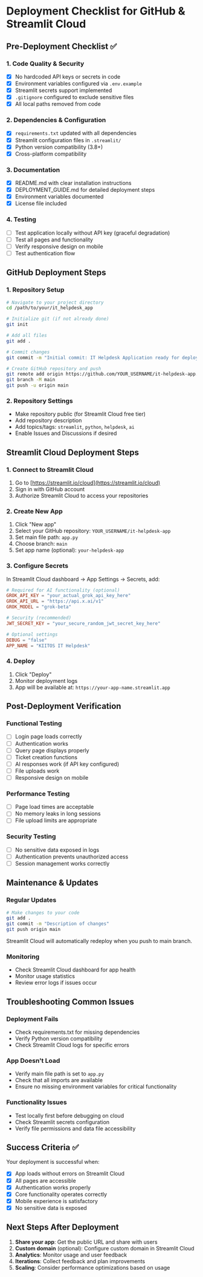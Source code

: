 # Deployment Checklist for GitHub & Streamlit Cloud

## Pre-Deployment Checklist ✅

### 1. Code Quality & Security
- [x] No hardcoded API keys or secrets in code
- [x] Environment variables configured via `.env.example`
- [x] Streamlit secrets support implemented
- [x] `.gitignore` configured to exclude sensitive files
- [x] All local paths removed from code

### 2. Dependencies & Configuration
- [x] `requirements.txt` updated with all dependencies
- [x] Streamlit configuration files in `.streamlit/`
- [x] Python version compatibility (3.8+)
- [x] Cross-platform compatibility

### 3. Documentation
- [x] README.md with clear installation instructions
- [x] DEPLOYMENT_GUIDE.md for detailed deployment steps
- [x] Environment variables documented
- [x] License file included

### 4. Testing
- [ ] Test application locally without API key (graceful degradation)
- [ ] Test all pages and functionality
- [ ] Verify responsive design on mobile
- [ ] Test authentication flow

## GitHub Deployment Steps

### 1. Repository Setup
```bash
# Navigate to your project directory
cd /path/to/your/it_helpdesk_app

# Initialize git (if not already done)
git init

# Add all files
git add .

# Commit changes
git commit -m "Initial commit: IT Helpdesk Application ready for deployment"

# Create GitHub repository and push
git remote add origin https://github.com/YOUR_USERNAME/it-helpdesk-app.git
git branch -M main
git push -u origin main
```

### 2. Repository Settings
- Make repository public (for Streamlit Cloud free tier)
- Add repository description
- Add topics/tags: `streamlit`, `python`, `helpdesk`, `ai`
- Enable Issues and Discussions if desired

## Streamlit Cloud Deployment Steps

### 1. Connect to Streamlit Cloud
1. Go to [https://streamlit.io/cloud](https://streamlit.io/cloud)
2. Sign in with GitHub account
3. Authorize Streamlit Cloud to access your repositories

### 2. Create New App
1. Click "New app"
2. Select your GitHub repository: `YOUR_USERNAME/it-helpdesk-app`
3. Set main file path: `app.py`
4. Choose branch: `main`
5. Set app name (optional): `your-helpdesk-app`

### 3. Configure Secrets
In Streamlit Cloud dashboard → App Settings → Secrets, add:

```toml
# Required for AI functionality (optional)
GROK_API_KEY = "your_actual_grok_api_key_here"
GROK_API_URL = "https://api.x.ai/v1"
GROK_MODEL = "grok-beta"

# Security (recommended)
JWT_SECRET_KEY = "your_secure_random_jwt_secret_key_here"

# Optional settings
DEBUG = "false"
APP_NAME = "KIITOS IT Helpdesk"
```

### 4. Deploy
1. Click "Deploy"
2. Monitor deployment logs
3. App will be available at: `https://your-app-name.streamlit.app`

## Post-Deployment Verification

### Functional Testing
- [ ] Login page loads correctly
- [ ] Authentication works
- [ ] Query page displays properly
- [ ] Ticket creation functions
- [ ] AI responses work (if API key configured)
- [ ] File uploads work
- [ ] Responsive design on mobile

### Performance Testing
- [ ] Page load times are acceptable
- [ ] No memory leaks in long sessions
- [ ] File upload limits are appropriate

### Security Testing
- [ ] No sensitive data exposed in logs
- [ ] Authentication prevents unauthorized access
- [ ] Session management works correctly

## Maintenance & Updates

### Regular Updates
```bash
# Make changes to your code
git add .
git commit -m "Description of changes"
git push origin main
```

Streamlit Cloud will automatically redeploy when you push to main branch.

### Monitoring
- Check Streamlit Cloud dashboard for app health
- Monitor usage statistics
- Review error logs if issues occur

## Troubleshooting Common Issues

### Deployment Fails
- Check requirements.txt for missing dependencies
- Verify Python version compatibility
- Check Streamlit Cloud logs for specific errors

### App Doesn't Load
- Verify main file path is set to `app.py`
- Check that all imports are available
- Ensure no missing environment variables for critical functionality

### Functionality Issues
- Test locally first before debugging on cloud
- Check Streamlit secrets configuration
- Verify file permissions and data file accessibility

## Success Criteria ✅

Your deployment is successful when:
- [x] App loads without errors on Streamlit Cloud
- [x] All pages are accessible
- [x] Authentication works properly
- [x] Core functionality operates correctly
- [x] Mobile experience is satisfactory
- [x] No sensitive data is exposed

## Next Steps After Deployment

1. **Share your app**: Get the public URL and share with users
2. **Custom domain** (optional): Configure custom domain in Streamlit Cloud
3. **Analytics**: Monitor usage and user feedback
4. **Iterations**: Collect feedback and plan improvements
5. **Scaling**: Consider performance optimizations based on usage
